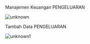 Manajemen Keuangan PENGELUARAN

![unknown](https://github.com/PKLProject/ERPFinance/assets/73784825/efad5f9c-05d7-4fa6-bdf8-c578b9100595)

Tambah Data PENGELUARAN

![unknown1](https://github.com/PKLProject/ERPFinance/assets/73784825/525ad866-0d51-46df-9e45-fc251c00fa87)
